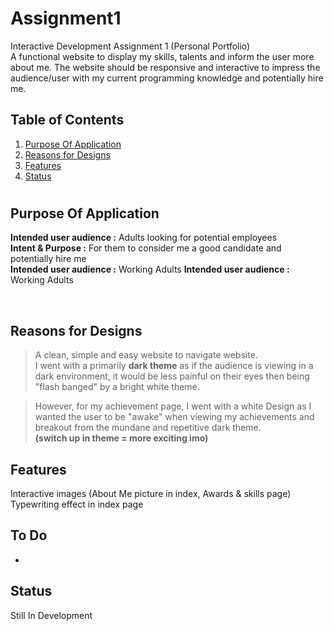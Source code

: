 # Assignment1
Interactive Development Assignment 1 (Personal Portfolio) <br>
 A functional website to display my skills, talents and inform the user more about me. The website should be responsive and interactive to impress the audience/user with my current programming knowledge and potentially hire me.

## Table of Contents
1. [Purpose Of Application](#Purpose-Of-Application)
2. [Reasons for Designs](#Reasons-for-Designs)
2. [Features](#Features)
2. [Status](#Status)


#

## Purpose Of Application
<b>Intended user audience :</b> Adults looking for potential employees<br />
<b>Intent & Purpose :</b> For them to consider me a good candidate and potentially hire me <br />
<b>Intended user audience :</b> Working Adults 
<b>Intended user audience :</b> Working Adults 

<br />


## Reasons for Designs
> A clean, simple and easy website to navigate website. <br />
I went with a primarily <b>dark theme</b> as if the audience is viewing in a dark environment, it would be less painful on their eyes then being "flash banged" by a bright white theme.

>However, for my achievement page, I went with a white Design as I wanted the user to be "awake" when viewing my achievements and breakout from the mundane and repetitive dark theme. <br />
<b>(switch up in theme = more exciting imo)</b>

## Features
Interactive images (About Me picture in index, Awards & skills page)<br>
Typewriting effect in index page


## To Do 
- 


## Status
Still In Development